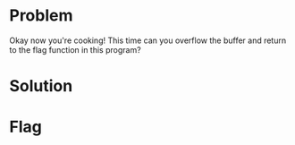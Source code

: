 # Problem
Okay now you're cooking! This time can you overflow the buffer and return to the flag function in this program?

# Solution


# Flag

